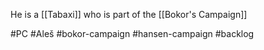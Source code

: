 He is a [[Tabaxi]] who is part of the [[Bokor's Campaign]] 

#PC #Aleš #bokor-campaign #hansen-campaign  #backlog 